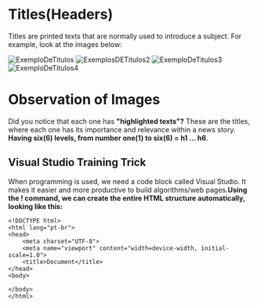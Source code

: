 # Titles(Headers)
Titles are printed texts that are normally used to introduce a subject. For example, look at the images below:

![ExemploDeTitulos](https://github.com/Karlos-Eduardo-Mrqs/Trabalhos_Operacionais/assets/172524894/849ebcd8-00cb-40d3-a902-462828f4102c)
![ExemplosDETitulos2](https://github.com/Karlos-Eduardo-Mrqs/Trabalhos_Operacionais/assets/172524894/800039e4-06ae-49c1-bba1-59efccc1a4c3)
![ExemploDeTitulos3](https://github.com/Karlos-Eduardo-Mrqs/Trabalhos_Operacionais/assets/172524894/29d844d9-720e-44e0-9220-78cb93470512)
![ExemploDeTitulos4](https://github.com/Karlos-Eduardo-Mrqs/Trabalhos_Operacionais/assets/172524894/90fe2b88-b425-4f18-8411-8f6437a5f941)

# Observation of Images
Did you notice that each one has **"highlighted texts"?** These are the titles, where each one has its importance and relevance within a news story. **Having six(6) levels, from number one(1) to six(6) = h1 ... h6**.

## Visual Studio Training Trick
When programming is used, we need a code block called Visual Studio. It makes it easier and more productive to build algorithms/web pages.**Using the ! command, we can create the entire HTML structure automatically, looking like this:**

```
<!DOCTYPE html>
<html lang="pt-br">
<head>
    <meta charset="UTF-8"> 
    <meta name="viewport" content="width=device-width, initial-scale=1.0">
    <title>Document</title>
</head>
<body>

</body>
</html>
```